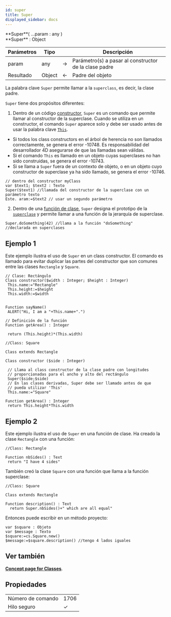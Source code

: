 ```yaml
---
id: super
title: Super
displayed_sidebar: docs
---
```


<!-- REF #_command_.Super.Syntax -->**Super**( ...param : any )<br/>**Super** : Object<!-- END REF -->

<!-- REF #_command_.Super.Params -->

| Parámetros | Tipo   |                             | Descripción                                                              |
| ---------- | ------ | --------------------------- | ------------------------------------------------------------------------ |
| param      | any    | ->                          | Parámetro(s) a pasar al constructor de la clase padre |
| Resultado  | Object | <- | Padre del objeto                                                         |

<!-- END REF -->

La palabra clave `Super` <!-- REF #_command_.Super.Summary -->permite llamar a la `superclass`, es decir, la clase padre<!-- END REF -->.

`Super` tiene dos propósitos diferentes:

1. Dentro de un código [constructor](../Concepts/classes.md#class-constructor), `Super` es un comando que permite llamar al constructor de la superclase. Cuando se utiliza en un constructor, el comando `Super` aparece solo y debe ser usado antes de usar la palabra clave [`This`](this.md).

- Si todos los class constructors en el árbol de herencia no son llamados correctamente, se genera el error -10748. Es responsabilidad del desarrollador 4D asegurarse de que las llamadas sean válidas.
- Si el comando `This` es llamado en un objeto cuyas superclases no han sido construidas, se genera el error -10743.
- Si se llama a `Super` fuera de un contexto de objeto, o en un objeto cuyo constructor de superclase ya ha sido llamado, se genera el error -10746.

```4d
// dentro del constructor myClass
var $text1; $text2 : Texto
Super($text1) //llamada del constructor de la superclase con un parámetro texto
Este. aram:=$text2 // usar un segundo parámetro
```

2. Dentro de una [función de clase](../Concepts/classes.md#function), `Super` designa el prototipo de la [`superclase`](../API/ClassClass.md#superclass) y permite llamar a una función de la jerarquía de superclase.

```4d
Super.doSomething(42) //llama a la función "doSomething"  
//declarada en superclases
```

## Ejemplo 1

Este ejemplo ilustra el uso de `Super` en un class constructor. El comando es llamado para evitar duplicar las partes del constructor que son comunes entre las clases `Rectangle` y `Square`.

```4d
// Clase: Rectángulo
Class constructor($width : Integer; $height : Integer)
 This.name:="Rectangle"
 This.height:=$height
 This.width:=$width


Function sayName()
 ALERT("Hi, I am a "+This.name+".")

// Definición de la función
Function getArea() : Integer

 return (This.height)*(This.width)
```

```4d
//Class: Square

Class extends Rectangle

Class constructor ($side : Integer)

 // Llama al class constructor de la clase padre con longitudes
 // proporcionadas para el ancho y alto del rectángulo
 Super($side;$side)
 // En las clases derivadas, Super debe ser llamado antes de que 
 // pueda utilizar 'This'
 This.name:="Square"

Function getArea() : Integer
 return This.height*This.width
```

## Ejemplo 2

Este ejemplo ilustra el uso de `Super` en una función de clase. Ha creado la clase `Rectangle` con una función:

```4d
//Class: Rectangle

Function nbSides() : Text
 return "I have 4 sides"
```

También creó la clase `Square` con una función que llama a la función superclase:

```4d
//Class: Square

Class extends Rectangle

Function description() : Text
  return Super.nbSides()+" which are all equal"
```

Entonces puede escribir en un método proyecto:

```4d
var $square : Objeto
var $message : Texto
$square:=cs.Square.new()
$message:=$square.description() //tengo 4 lados iguales
```

## Ver también

[**Concept page for Classes**](../Concepts/classes.md).

## Propiedades

|                   |                             |
| ----------------- | --------------------------- |
| Número de comando | 1706                        |
| Hilo seguro       | &check; |


